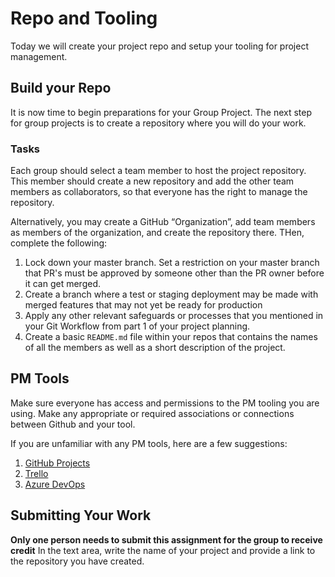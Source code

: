 # Repo and Tooling
Today we will create your project repo and setup your tooling for project management. 

## Build your Repo
It is now time to begin preparations for your Group Project. 
The next step for group projects is to create a repository where 
you will do your work.

### Tasks
Each group should select a team member to host the project repository. 
This member should create a new repository and add the other team members 
as collaborators, so that everyone has the right to manage the repository.

Alternatively, you may create a GitHub “Organization”, add team members as members of the organization, and create the repository there. THen, complete the following:

1. Lock down your master branch. Set a restriction on your master branch that PR's must be approved by someone other than the PR owner before it can get merged.
2. Create a branch where a test or staging deployment may be made with merged features that may not yet be ready for production
3. Apply any other relevant safeguards or processes that you mentioned in your Git Workflow from part 1 of your project planning.
4. Create a basic `README.md` file within your repos that contains the names of all the members as well as a short description of the project. 

## PM Tools
Make sure everyone has access and permissions to the PM tooling you are using. Make any appropriate or required associations or connections between Github and your tool.  

If you are unfamiliar with any PM tools, here are a few suggestions:

1. [GitHub Projects](https://help.github.com/en/articles/about-project-boards)
2. [Trello](https://trello.com/)
3. [Azure DevOps](https://azure.microsoft.com/en-us/services/devops/?nav=min)


## Submitting Your Work
**Only one person needs to submit this assignment for the group to receive credit**
In the text area, write the name of your project and provide a link to the repository you have created.
 
